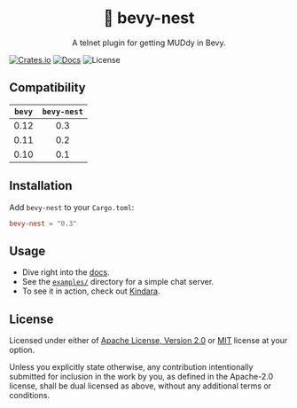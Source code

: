 <div align="center">
  <h1>🪹 bevy-nest</h1>

  A telnet plugin for getting MUDdy in Bevy.
</div>

[![Crates.io](https://img.shields.io/crates/v/bevy-nest)](https://crates.io/crates/bevy-nest)
[![Docs](https://img.shields.io/docsrs/bevy-nest)](https://docs.rs/bevy-nest/latest/bevy_nest/)
![License](https://img.shields.io/crates/l/bevy_nest)

## Compatibility

| `bevy` | `bevy-nest` |
| :----: | :---------: |
|  0.12  |     0.3     |
|  0.11  |     0.2     |
|  0.10  |     0.1     |

## Installation

Add `bevy-nest` to your `Cargo.toml`:

```toml
bevy-nest = "0.3"
```

## Usage

- Dive right into the [docs](https://docs.rs/crate/bevy-nest).
- See the [`examples/`](https://github.com/its-danny/bevy-nest/blob/main/examples) directory for a simple chat server.
- To see it in action, check out [Kindara](https://github.com/its-danny/kindara).

## License

Licensed under either of [Apache License, Version 2.0](https://github.com/its-danny/bevy-nest/blob/main/LICENSE-APACHE)
or [MIT](https://github.com/its-danny/bevy-nest/blob/main/LICENSE-MIT) license at your option.

Unless you explicitly state otherwise, any contribution intentionally submitted for
inclusion in the work by you, as defined in the Apache-2.0 license, shall be dual licensed
as above, without any additional terms or conditions.
